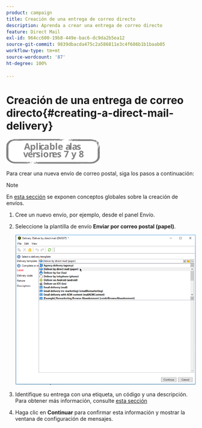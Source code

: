 ```yaml
---
product: campaign
title: Creación de una entrega de correo directo
description: Aprenda a crear una entrega de correo directo
feature: Direct Mail
exl-id: 964cc600-19b8-449e-bac6-dc9da2b5ea12
source-git-commit: 9839dbacda475c2a586811e3c4f686b1b1baab05
workflow-type: tm+mt
source-wordcount: '87'
ht-degree: 100%

---
```


# Creación de una entrega de correo directo{#creating-a-direct-mail-delivery}

![](../../assets/common.svg)

Para crear una nueva envío de correo postal, siga los pasos a continuación:

>[!NOTE]
>
>En [esta sección](steps-about-delivery-creation-steps.md) se exponen conceptos globales sobre la creación de envíos.

1. Cree un nuevo envío, por ejemplo, desde el panel Envío.
1. Seleccione la plantilla de envío **Enviar por correo postal (papel)**.

   ![](assets/direct_mail.png)

1. Identifique su entrega con una etiqueta, un código y una descripción. Para obtener más información, consulte [esta sección](steps-create-and-identify-the-delivery.md#identifying-the-delivery)
1. Haga clic en **Continuar** para confirmar esta información y mostrar la ventana de configuración de mensajes.
